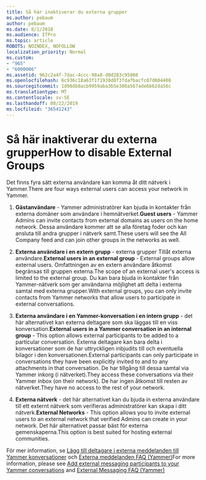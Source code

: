 ```yaml
---
title: Så här inaktiverar du externa grupper
ms.author: pebaum
author: pebaum
ms.date: 8/1/2018
ms.audience: ITPro
ms.topic: article
ROBOTS: NOINDEX, NOFOLLOW
localization_priority: Normal
ms.custom:
- "965"
- "6000006"
ms.assetid: 962c2a4f-7dac-4ccc-98a8-d0d283c95808
ms.openlocfilehash: 6c936c18a63f1f1938d8f3fdafbacfc87d804408
ms.sourcegitcommit: 1d98db8acb9959aba3b5e308a567ade6b62da56c
ms.translationtype: MT
ms.contentlocale: sv-SE
ms.lasthandoff: 08/22/2019
ms.locfileid: "36541243"
---
```

# <a name="how-to-disable-external-groups"></a><span data-ttu-id="cb0e6-102">Så här inaktiverar du externa grupper</span><span class="sxs-lookup"><span data-stu-id="cb0e6-102">How to disable External Groups</span></span>

<span data-ttu-id="cb0e6-103">Det finns fyra sätt externa användare kan komma åt ditt nätverk i Yammer.</span><span class="sxs-lookup"><span data-stu-id="cb0e6-103">There are four ways external users can access your network in Yammer.</span></span>
  
1. <span data-ttu-id="cb0e6-104">**Gästanvändare** - Yammer administratörer kan bjuda in kontakter från externa domäner som användare i hemnätverket.</span><span class="sxs-lookup"><span data-stu-id="cb0e6-104">**Guest users** - Yammer Admins can invite contacts from external domains as users on the home network.</span></span> <span data-ttu-id="cb0e6-105">Dessa användare kommer att se alla företag foder och kan ansluta till andra grupper i nätverk samt.</span><span class="sxs-lookup"><span data-stu-id="cb0e6-105">These users will see the All Company feed and can join other groups in the networks as well.</span></span>

2. <span data-ttu-id="cb0e6-106">**Externa användare i en extern grupp** - externa grupper Tillåt externa användare.</span><span class="sxs-lookup"><span data-stu-id="cb0e6-106">**External users in an external group** - External groups allow external users.</span></span> <span data-ttu-id="cb0e6-107">Omfattningen av en extern användare åtkomst begränsas till gruppen externa.</span><span class="sxs-lookup"><span data-stu-id="cb0e6-107">The scope of an external user's access is limited to the external group.</span></span> <span data-ttu-id="cb0e6-108">Du kan bara bjuda in kontakter från Yammer-nätverk som ger användarna möjlighet att delta i externa samtal med externa grupper.</span><span class="sxs-lookup"><span data-stu-id="cb0e6-108">With external groups, you can only invite contacts from Yammer networks that allow users to participate in external conversations.</span></span>

3. <span data-ttu-id="cb0e6-109">**Externa användare i en Yammer-konversation i en intern grupp** - det här alternativet kan externa deltagare som ska läggas till en viss konversation.</span><span class="sxs-lookup"><span data-stu-id="cb0e6-109">**External users in a Yammer conversation in an internal group** - This option allows external participants to be added to a particular conversation.</span></span> <span data-ttu-id="cb0e6-110">Externa deltagare kan bara delta i konversationer som de har uttryckligen inbjudits till och eventuella bilagor i den konversationen.</span><span class="sxs-lookup"><span data-stu-id="cb0e6-110">External participants can only participate in conversations they have been explicitly invited to and to any attachments in that conversation.</span></span> <span data-ttu-id="cb0e6-111">De har tillgång till dessa samtal via Yammer inkorg (i nätverket).</span><span class="sxs-lookup"><span data-stu-id="cb0e6-111">They access these conversations via their Yammer inbox (on their network).</span></span> <span data-ttu-id="cb0e6-112">De har ingen åtkomst till resten av nätverket.</span><span class="sxs-lookup"><span data-stu-id="cb0e6-112">They have no access to the rest of your network.</span></span>

4. <span data-ttu-id="cb0e6-113">**Externa nätverk** - det här alternativet kan du bjuda in externa användare till ett externt nätverk som verifieras administratörer kan skapa i ditt nätverk.</span><span class="sxs-lookup"><span data-stu-id="cb0e6-113">**External Networks** - This option allows you to invite external users to an external network that verified Admins can create in your network.</span></span> <span data-ttu-id="cb0e6-114">Det här alternativet passar bäst för externa gemenskaperna.</span><span class="sxs-lookup"><span data-stu-id="cb0e6-114">This option is best suited for hosting external communities.</span></span>

<span data-ttu-id="cb0e6-115">För mer information, se [Lägg till deltagare i externa meddelanden till Yammer konversationer](https://support.office.com/article/add-external-messaging-participants-to-your-yammer-conversations-423653bb-86b2-4eac-9d7e-dca121f7c16c?ui=en-US&amp;rs=en-US&amp;ad=US) och [Externa meddelanden FAQ (Yammer)](https://support.office.com/article/External-messaging-FAQ-Yammer-35b59d6c-bb1c-4541-bf19-9f67d2f2b199)</span><span class="sxs-lookup"><span data-stu-id="cb0e6-115">For more information, please see [Add external messaging participants to your Yammer conversations](https://support.office.com/article/add-external-messaging-participants-to-your-yammer-conversations-423653bb-86b2-4eac-9d7e-dca121f7c16c?ui=en-US&amp;rs=en-US&amp;ad=US) and [External Messaging FAQ (Yammer)](https://support.office.com/article/External-messaging-FAQ-Yammer-35b59d6c-bb1c-4541-bf19-9f67d2f2b199)</span></span>
  